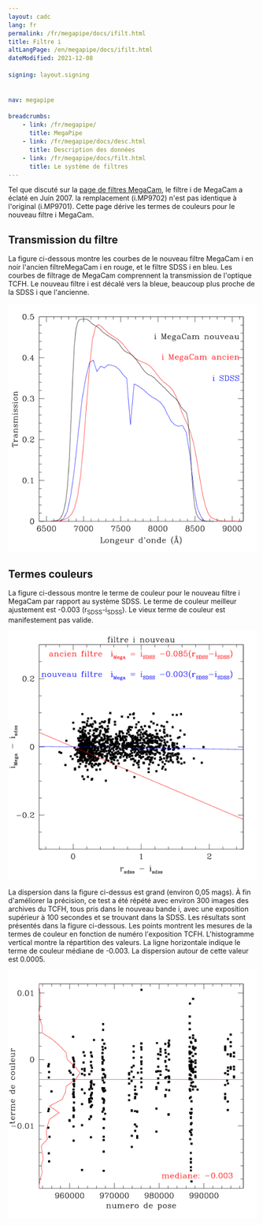 ```yaml
---
layout: cadc
lang: fr
permalink: /fr/megapipe/docs/ifilt.html
title: Filtre i
altLangPage: /en/megapipe/docs/ifilt.html
dateModified: 2021-12-08

signing: layout.signing


nav: megapipe

breadcrumbs:
    - link: /fr/megapipe/
      title: MegaPipe
    - link: /fr/megapipe/docs/desc.html
      title: Description des données
    - link: /fr/megapipe/docs/filt.html
      title: Le système de filtres
---
```


  <p>
    Tel que discut&eacute; sur la
     <a  rel="external" href="https://www.cfht.hawaii.edu/News/MPJun07/">page de
     filtres MegaCam</a>, le filtre i de MegaCam a &eacute;clat&eacute; en Juin
     2007. la remplacement (i.MP9702) n'est pas identique &agrave; l'original
     (i.MP9701). Cette page d&eacute;rive les termes de couleurs pour le nouveau
     filtre i MegaCam.
  </p>
  <h2>Transmission du filtre</h2>
  <p>
    La figure ci-dessous montre les courbes de
    le nouveau filtre MegaCam i en noir
    l'ancien filtreMegaCam i en rouge,
    et le filtre SDSS i en bleu.
    Les courbes de filtrage de MegaCam comprennent la transmission de l'optique TCFH.
    Le nouveau filtre i est d&eacute;cal&eacute; vers la bleue, beaucoup plus proche de la SDSS i que l'ancienne.
  </p>
  <img class="img-responsive" src="/static/images/megapipe/newicurve_fr.gif" alt="Plusieurs filtres i"/>
  <h2>Termes couleurs</h2>
  <p>
    La figure ci-dessous montre le terme de couleur pour le nouveau
    filtre i MegaCam par rapport au syst&egrave;me SDSS. Le terme de couleur
    meilleur ajustement est -0.003
    (r<sub>SDSS</sub>-i<sub>SDSS</sub>). Le vieux terme de couleur est
    manifestement pas valide.
  </p>
  <img class="img-responsive" src="/static/images/megapipe/newiex_fr.gif" alt="Example d'un mesure des termes de couleur"/>
  <p>
    La dispersion dans la figure ci-dessus est grand (environ 0,05
    mags). &Agrave; fin d'am&eacute;liorer la pr&eacute;cision, ce test a &eacute;t&eacute; r&eacute;p&eacute;t&eacute;
    avec environ 300 images des archives du TCFH, tous pris dans le
    nouveau bande i, avec une exposition sup&eacute;rieur &agrave; 100 secondes et
    se trouvant dans la SDSS. Les r&eacute;sultats sont pr&eacute;sent&eacute;s dans la
    figure ci-dessous. Les points montrent les mesures de la termes de
    couleur en fonction de num&eacute;ro l'exposition TCFH. L'histogramme
    vertical montre la r&eacute;partition des valeurs. La ligne horizontale
    indique le terme de couleur m&eacute;diane de -0.003. La dispersion
    autour de cette valeur est 0.0005.
  </p>
  <img class="img-responsive" src="/static/images/megapipe/newi2_fr.gif" alt="Plusieurs mesures de termes de couleur"/>
